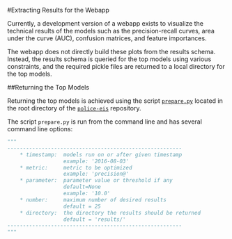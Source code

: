 #Extracting Results for the Webapp

Currently, a development version of a webapp exists to visualize the technical results of the models such as the precision-recall curves, area under the curve (AUC), confusion matrices, and feature importances.

The webapp does not directly build these plots from the results schema. Instead, the results schema is queried for the top models using various constraints, and the required pickle files are returned to a local directory for the top models.

##Returning the Top Models

Returning the top models is achieved using the script [`prepare.py`](../prepare.py) located in the root directory of the [`police-eis`](../) repository.

The script `prepare.py` is run from the command line and has several command line options:

  ```python
  """
  --------------------------------------------------------
      * timestamp:  models run on or after given timestamp
                    example: '2016-08-03'
      * metric:     metric to be optimized
                    example: 'precision@'
      * parameter:  parameter value or threshold if any
                    default=None
                    example: '10.0'
      * number:     maximum number of desired results
                    default = 25
      * directory:  the directory the results should be returned
                    default = 'results/'
  --------------------------------------------------------
  """
  ```
